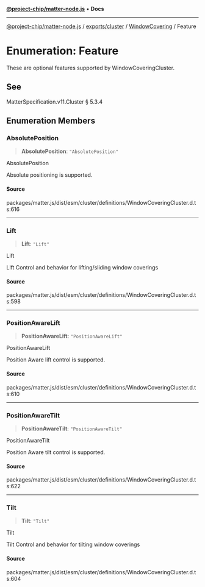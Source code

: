 [**@project-chip/matter-node.js**](../../../../../README.md) • **Docs**

***

[@project-chip/matter-node.js](../../../../../modules.md) / [exports/cluster](../../../README.md) / [WindowCovering](../README.md) / Feature

# Enumeration: Feature

These are optional features supported by WindowCoveringCluster.

## See

MatterSpecification.v11.Cluster § 5.3.4

## Enumeration Members

### AbsolutePosition

> **AbsolutePosition**: `"AbsolutePosition"`

AbsolutePosition

Absolute positioning is supported.

#### Source

packages/matter.js/dist/esm/cluster/definitions/WindowCoveringCluster.d.ts:616

***

### Lift

> **Lift**: `"Lift"`

Lift

Lift Control and behavior for lifting/sliding window coverings

#### Source

packages/matter.js/dist/esm/cluster/definitions/WindowCoveringCluster.d.ts:598

***

### PositionAwareLift

> **PositionAwareLift**: `"PositionAwareLift"`

PositionAwareLift

Position Aware lift control is supported.

#### Source

packages/matter.js/dist/esm/cluster/definitions/WindowCoveringCluster.d.ts:610

***

### PositionAwareTilt

> **PositionAwareTilt**: `"PositionAwareTilt"`

PositionAwareTilt

Position Aware tilt control is supported.

#### Source

packages/matter.js/dist/esm/cluster/definitions/WindowCoveringCluster.d.ts:622

***

### Tilt

> **Tilt**: `"Tilt"`

Tilt

Tilt Control and behavior for tilting window coverings

#### Source

packages/matter.js/dist/esm/cluster/definitions/WindowCoveringCluster.d.ts:604
